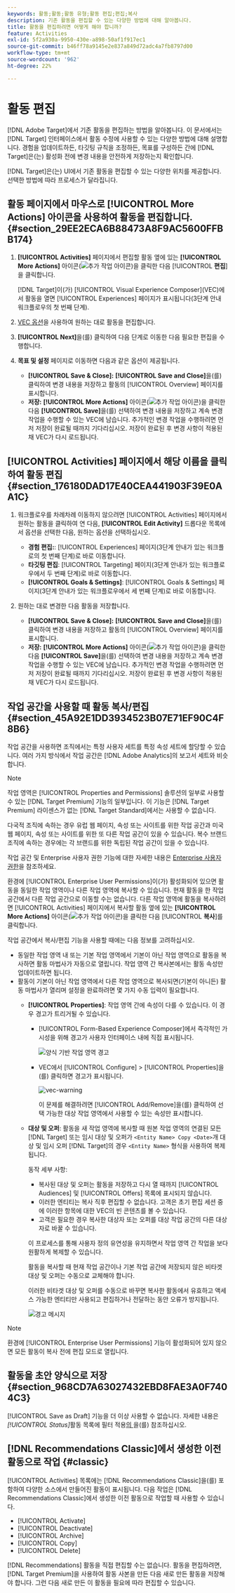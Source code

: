 ```yaml
---
keywords: 활동;활동;활동 유형;활동 편집;편집;복사
description: 기존 활동을 편집할 수 있는 다양한 방법에 대해 알아봅니다.
title: 활동을 편집하려면 어떻게 해야 합니까?
feature: Activities
exl-id: 5f2a930a-9950-430e-a898-50af1f917ec1
source-git-commit: b46ff78a9145e2e837a849d72adc4a7fb8797d00
workflow-type: tm+mt
source-wordcount: '962'
ht-degree: 22%

---
```


# 활동 편집

[!DNL Adobe Target]에서 기존 활동을 편집하는 방법을 알아봅니다. 이 문서에서는 [!DNL Target] 인터페이스에서 활동 수정에 사용할 수 있는 다양한 방법에 대해 설명합니다. 경험을 업데이트하든, 타깃팅 규칙을 조정하든, 목표를 구성하든 간에 [!DNL Target]은(는) 활성화 전에 변경 내용을 안전하게 저장하는지 확인합니다.

[!DNL Target]은(는) UI에서 기존 활동을 편집할 수 있는 다양한 위치를 제공합니다. 선택한 방법에 따라 프로세스가 달라집니다.

## 활동 페이지에서 마우스로 [!UICONTROL More Actions] 아이콘을 사용하여 활동을 편집합니다. {#section_29EE2ECA6B88473A8F9AC5600FFBB174}

1. **[!UICONTROL Activities]** 페이지에서 편집할 활동 옆에 있는 **[!UICONTROL More Actions]** 아이콘(![추가 작업 아이콘](/help/main/assets/icons/MoreSmall.svg))을 클릭한 다음 [!UICONTROL **편집**]&#x200B;을 클릭합니다.

   [!DNL Target]이(가) [!UICONTROL Visual Experience Composer]&#x200B;(VEC)에서 활동을 열면 [!UICONTROL Experiences] 페이지가 표시됩니다(3단계 안내 워크플로우의 첫 번째 단계).

1. [VEC 옵션](/help/main/c-experiences/c-visual-experience-composer/viztarget-options.md)을 사용하여 원하는 대로 활동을 편집합니다.

1. **[!UICONTROL Next]**&#x200B;을(를) 클릭하여 다음 단계로 이동한 다음 필요한 편집을 수행합니다.

1. **목표 및 설정** 페이지로 이동하면 다음과 같은 옵션이 제공됩니다.

   * **[!UICONTROL Save & Close]:** **[!UICONTROL Save and Close]**&#x200B;을(를) 클릭하여 변경 내용을 저장하고 활동의 [!UICONTROL Overview] 페이지를 표시합니다.
   * **저장:** **[!UICONTROL More Actions]** 아이콘(![추가 작업 아이콘](/help/main/assets/icons/MoreSmallListVert.svg))을 클릭한 다음 **[!UICONTROL Save]**&#x200B;을(를) 선택하여 변경 내용을 저장하고 계속 변경 작업을 수행할 수 있는 VEC에 남습니다. 추가적인 변경 작업을 수행하려면 먼저 저장이 완료될 때까지 기다리십시오. 저장이 완료된 후 변경 사항이 적용된 채 VEC가 다시 로드됩니다.

## [!UICONTROL Activities] 페이지에서 해당 이름을 클릭하여 활동 편집 {#section_176180DAD17E40CEA441903F39E0AA1C}

1. 워크플로우를 차례차례 이동하지 않으려면 [!UICONTROL Activities] 페이지에서 원하는 활동을 클릭하여 연 다음, **[!UICONTROL Edit Activity]** 드롭다운 목록에서 옵션을 선택한 다음, 원하는 옵션을 선택하십시오.

   * **경험 편집:**: [!UICONTROL Experiences] 페이지(3단계 안내가 있는 워크플로의 첫 번째 단계)로 바로 이동합니다.
   * **타깃팅 편집**: [!UICONTROL Targeting] 페이지(3단계 안내가 있는 워크플로우에서 두 번째 단계)로 바로 이동합니다.
   * **[!UICONTROL Goals & Settings]**: [!UICONTROL Goals & Settings] 페이지(3단계 안내가 있는 워크플로우에서 세 번째 단계)로 바로 이동합니다.

1. 원하는 대로 변경한 다음 활동을 저장합니다.

   * **[!UICONTROL Save & Close]:** **[!UICONTROL Save and Close]**&#x200B;을(를) 클릭하여 변경 내용을 저장하고 활동의 [!UICONTROL Overview] 페이지를 표시합니다.
   * **저장:** **[!UICONTROL More Actions]** 아이콘(![추가 작업 아이콘](/help/main/assets/icons/MoreSmallListVert.svg))을 클릭한 다음 **[!UICONTROL Save]**&#x200B;을(를) 선택하여 변경 내용을 저장하고 계속 변경 작업을 수행할 수 있는 VEC에 남습니다. 추가적인 변경 작업을 수행하려면 먼저 저장이 완료될 때까지 기다리십시오. 저장이 완료된 후 변경 사항이 적용된 채 VEC가 다시 로드됩니다.

## 작업 공간을 사용할 때 활동 복사/편집 {#section_45A92E1DD3934523B07E71EF90C4F8B6}

작업 공간을 사용하면 조직에서는 특정 사용자 세트를 특정 속성 세트에 할당할 수 있습니다. 여러 가지 방식에서 작업 공간은 [!DNL Adobe Analytics]의 보고서 세트와 비슷합니다.

>[!NOTE]
>
>작업 영역은 [!UICONTROL Properties and Permissions] 솔루션의 일부로 사용할 수 있는 [!DNL Target Premium] 기능의 일부입니다. 이 기능은 [!DNL Target Premium] 라이센스가 없는 [!DNL Target Standard]에서는 사용할 수 없습니다.

다국적 조직에 속하는 경우 유럽 웹 페이지, 속성 또는 사이트를 위한 작업 공간과 미국 웹 페이지, 속성 또는 사이트를 위한 또 다른 작업 공간이 있을 수 있습니다. 복수 브랜드 조직에 속하는 경우에는 각 브랜드를 위한 독립된 작업 공간이 있을 수 있습니다.

작업 공간 및 Enterprise 사용자 권한 기능에 대한 자세한 내용은 [Enterprise 사용자 권한](/help/main/administrating-target/c-user-management/property-channel/property-channel.md#concept_E396B16FA2024ADBA27BC056138F9838)을 참조하세요.

환경에 [!UICONTROL Enterprise User Permissions]이(가) 활성화되어 있으면 활동을 동일한 작업 영역이나 다른 작업 영역에 복사할 수 있습니다. 현재 활동을 한 작업 공간에서 다른 작업 공간으로 이동할 수는 없습니다. 다른 작업 영역에 활동을 복사하려면 [!UICONTROL Activities] 페이지에서 복사할 활동 옆에 있는 **[!UICONTROL More Actions]** 아이콘(![추가 작업 아이콘](/help/main/assets/icons/MoreSmall.svg))을 클릭한 다음 [!UICONTROL **복사**]&#x200B;를 클릭합니다.

작업 공간에서 복사/편집 기능을 사용할 때에는 다음 정보를 고려하십시오.

* 동일한 작업 영역 내 또는 기본 작업 영역에서 기본이 아닌 작업 영역으로 활동을 복사하면 활동 마법사가 자동으로 열립니다. 작업 영역 간 복사본에서는 활동 속성만 업데이트하면 됩니다.
* 활동이 기본이 아닌 작업 영역에서 다른 작업 영역으로 복사되면(기본이 아니든) 활동 마법사가 열리며 설정을 완료하려면 몇 가지 수동 입력이 필요합니다.
   * **[!UICONTROL Properties]**: 작업 영역 간에 속성이 다를 수 있습니다. 이 경우 경고가 트리거될 수 있습니다.

      * [!UICONTROL Form-Based Experience Composer]에서 즉각적인 가시성을 위해 경고가 사용자 인터페이스 내에 직접 표시됩니다.

        ![양식 기반 작업 영역 경고](/help/main/c-activities/assets/form-based-warning.png)

      * VEC에서 [!UICONTROL Configure] > [!UICONTROL Properties]을(를) 클릭하면 경고가 표시됩니다.

        ![vec-warning](/help/main/c-activities/assets/vec-warning.png)

        이 문제를 해결하려면 [!UICONTROL Add/Remove]을(를) 클릭하여 선택 가능한 대상 작업 영역에서 사용할 수 있는 속성만 표시합니다.

   * **대상 및 오퍼**: 활동을 새 작업 영역에 복사할 때 원본 작업 영역의 연결된 모든 [!DNL Target] 또는 임시 대상 및 오퍼가 `<Entity Name> Copy <Date>`개 대상 및 임시 오퍼 [!DNL Target]의 경우 `<Entity Name>` 형식을 사용하여 복제됩니다.

     동작 세부 사항:

      * 복사된 대상 및 오퍼는 활동을 저장하고 다시 열 때까지 [!UICONTROL Audiences] 및 [!UICONTROL Offers] 목록에 표시되지 않습니다.
      * 이러한 엔티티는 복사 직후 편집할 수 없습니다. 고객은 초기 편집 세션 중에 이러한 항목에 대한 VEC의 빈 콘텐츠를 볼 수 있습니다.
      * 고객은 필요한 경우 복사한 대상자 또는 오퍼를 대상 작업 공간의 다른 대상자로 바꿀 수 있습니다.

     이 프로세스를 통해 사용자 정의 유연성을 유지하면서 작업 영역 간 작업을 보다 원활하게 복제할 수 있습니다.

     활동을 복사할 때 현재 작업 공간이나 기본 작업 공간에 저장되지 않은 비타겟 대상 및 오퍼는 수동으로 교체해야 합니다.

     이러한 비타겟 대상 및 오퍼를 수동으로 바꾸면 복사한 활동에서 유효하고 액세스 가능한 엔티티만 사용되고 편집하거나 전달하는 동안 오류가 방지됩니다.

     ![경고 메시지](/help/main/c-activities/assets/copy.png)

>[!NOTE]
>
>환경에 [!UICONTROL Enterprise User Permissions] 기능이 활성화되어 있지 않으면 모든 활동이 복사 전에 편집 모드로 열립니다.

## 활동을 초안 양식으로 저장 {#section_968CD7A63027432EBD8FAE3A0F7404C3}

[!UICONTROL Save as Draft] 기능을 더 이상 사용할 수 없습니다. 자세한 내용은 *[!UICONTROL Status]*&#x200B;활동 목록에 필터 적용[의 &#x200B;](/help/main/c-activities/activities.md#filters)을(를) 참조하십시오.

## [!DNL Recommendations Classic]에서 생성한 이전 활동으로 작업 {#classic}

[!UICONTROL Activities] 목록에는 [!DNL Recommendations Classic]을(를) 포함하여 다양한 소스에서 만들어진 활동이 표시됩니다. 다음 작업은 [!DNL Recommendations Classic]에서 생성한 이전 활동으로 작업할 때 사용할 수 있습니다.

* [!UICONTROL Activate]
* [!UICONTROL Deactivate]
* [!UICONTROL Archive]
* [!UICONTROL Copy]
* [!UICONTROL Delete]

[!DNL Recommendations] 활동을 직접 편집할 수는 없습니다. 활동을 편집하려면, [!DNL Target Premium]을 사용하여 활동 사본을 만든 다음 새로 만든 활동을 저장해야 합니다. 그런 다음 새로 만든 이 활동을 필요에 따라 편집할 수 있습니다.
